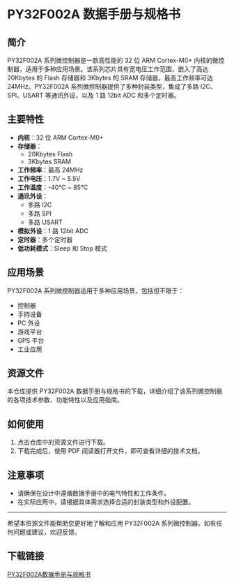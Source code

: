 # PY32F002A 数据手册与规格书

## 简介

PY32F002A 系列微控制器是一款高性能的 32 位 ARM Cortex-M0+ 内核的微控制器，适用于多种应用场景。该系列芯片具有宽电压工作范围，嵌入了高达 20Kbytes 的 Flash 存储器和 3Kbytes 的 SRAM 存储器，最高工作频率可达 24MHz。PY32F002A 系列微控制器提供了多种封装类型，集成了多路 I2C、SPI、USART 等通讯外设，以及 1 路 12bit ADC 和多个定时器。

## 主要特性

- **内核**：32 位 ARM Cortex-M0+
- **存储器**：
  - 20Kbytes Flash
  - 3Kbytes SRAM
- **工作频率**：最高 24MHz
- **工作电压**：1.7V ~ 5.5V
- **工作温度**：-40℃ ~ 85℃
- **通讯外设**：
  - 多路 I2C
  - 多路 SPI
  - 多路 USART
- **模拟外设**：1 路 12bit ADC
- **定时器**：多个定时器
- **低功耗模式**：Sleep 和 Stop 模式

## 应用场景

PY32F002A 系列微控制器适用于多种应用场景，包括但不限于：

- 控制器
- 手持设备
- PC 外设
- 游戏平台
- GPS 平台
- 工业应用

## 资源文件

本仓库提供 PY32F002A 数据手册与规格书的下载，详细介绍了该系列微控制器的各项技术参数、功能特性以及应用指南。

## 如何使用

1. 点击仓库中的资源文件进行下载。
2. 下载完成后，使用 PDF 阅读器打开文件，即可查看详细的技术文档。

## 注意事项

- 请确保在设计中遵循数据手册中的电气特性和工作条件。
- 在实际应用中，请根据具体需求选择合适的封装类型和外设配置。

---

希望本资源文件能帮助您更好地了解和应用 PY32F002A 系列微控制器。如有任何问题或建议，欢迎反馈。

## 下载链接

[PY32F002A数据手册与规格书](https://pan.quark.cn/s/7b233359faec)